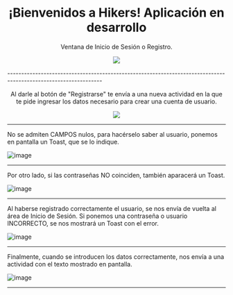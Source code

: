 
<h1 align = "center">¡Bienvenidos a Hikers! Aplicación en desarrollo</h1>
<p align = "center">Ventana de Inicio de Sesión o Registro.</p>
<p align = "center">
<img src="https://github.com/user-attachments/assets/72f63574-3112-4289-ba04-5ca183a1b882">
</p>  
----------------------------------------------------------------------------------------------------------------
<p align = "center">Al darle al botón de "Registrarse" te envía a una nueva actividad en la que te pide ingresar los datos necesario para crear una cuenta de usuario.</p>

<p align = "center">
<img src="https://github.com/user-attachments/assets/74a9125b-7c96-4392-bcb9-aa3efec9d19c">
</p> 
 
----------------------------------------------------------------------------------------------------------------
  
  
No se admiten CAMPOS nulos, para hacérselo saber al usuario, ponemos en pantalla un Toast, que se lo indique.
  
  
![image](https://github.com/user-attachments/assets/794aefc9-d612-4548-bdb3-fbba99cd7b1b)
  
----------------------------------------------------------------------------------------------------------------
  
  
Por otro lado, si las contraseñas NO coinciden, también aparacerá un Toast.
  
  
![image](https://github.com/user-attachments/assets/95d1f6cd-867d-4c50-97c5-bf011f25dab5)
  
----------------------------------------------------------------------------------------------------------------
  
  
Al haberse registrado correctamente el usuario, se nos envía de vuelta al área de Inicio de Sesión. Si ponemos una contraseña o usuario INCORRECTO, se nos mostrará un Toast con el error.
  
  
![image](https://github.com/user-attachments/assets/acf9bd7a-b7e9-48f5-a0fa-a0edf0ce4188)
  
----------------------------------------------------------------------------------------------------------------
  
  
Finalmente, cuando se introducen los datos correctamente, nos envía a una actividad con el texto mostrado en pantalla.
  
  
![image](https://github.com/user-attachments/assets/56f84bb5-25e4-4d10-87fa-beaeed5fffd9)
  
----------------------------------------------------------------------------------------------------------------

